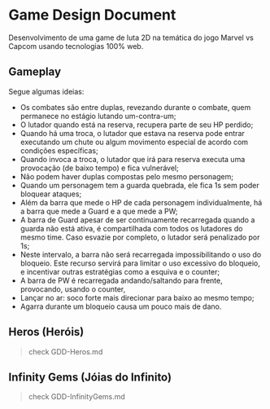 # Game Design Document

Desenvolvimento de uma game de luta 2D na temática do jogo Marvel vs Capcom usando tecnologias 100% web.

## Gameplay

Segue algumas ideias:

* Os combates são entre duplas, revezando durante o combate, quem permanece no estágio lutando um-contra-um;
* O lutador quando está na reserva, recupera parte de seu HP perdido;
* Quando há uma troca, o lutador que estava na reserva pode entrar executando um chute ou algum movimento especial de acordo com condições específicas;
* Quando invoca a troca, o lutador que irá para reserva executa uma provocação (de baixo tempo) e fica vulnerável;
* Não podem haver duplas compostas pelo mesmo personagem;
* Quando um personagem tem a guarda quebrada, ele fica 1s sem poder bloquear ataques;
* Além da barra que mede o HP de cada personagem individualmente, há a barra que mede a Guard e a que mede a PW;
* A barra de Guard apesar de ser continuamente recarregada quando a guarda não está ativa, é compartilhada com todos os lutadores do mesmo time. Caso esvazie por completo, o lutador será penalizado por 1s;
* Neste intervalo, a barra não será recarregada impossibilitando o uso do bloqueio. Este recurso servirá para limitar o uso excessivo do bloqueio, e incentivar outras estratégias como a esquiva e o counter;
* A barra de PW é recarregada andando/saltando para frente, provocando, usando o counter,
* Lançar no ar: soco forte mais direcionar para baixo ao mesmo tempo;
* Agarra durante um bloqueio causa um pouco mais de dano.

## Heros (Heróis)

> check GDD-Heros.md

## Infinity Gems (Jóias do Infinito)

> check GDD-InfinityGems.md